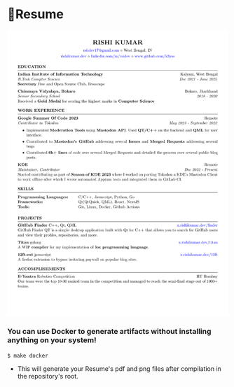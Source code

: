 # 📄Resume

![Rishi Kumar's Resume](Rishi_Kumar_Resume.png)

### You can use Docker to generate artifacts without installing anything on your system!

````
$ make docker
````

* This will generate your Resume's pdf and png files after compilation in the repository's root.
